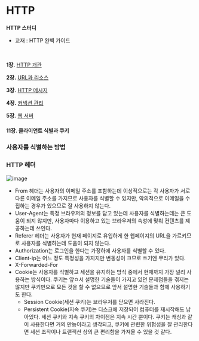 # HTTP

<b>HTTP 스터디</b>

- 교재 : HTTP 완벽 가이드
<br>

<b>1장.</b> [HTTP 개관](https://github.com/Nhahan/HTTP/wiki/1%EC%9E%A5.-HTTP-%EA%B0%9C%EA%B4%80)

<b>2장.</b> [URL과 리소스](https://github.com/Nhahan/HTTP/wiki/2%EC%9E%A5.-URL%EA%B3%BC-%EB%A6%AC%EC%86%8C%EC%8A%A4)

<b>3장.</b> [HTTP 메시지](https://github.com/Nhahan/HTTP/wiki/3%EC%9E%A5.-HTTP-%EB%A9%94%EC%8B%9C%EC%A7%80)

<b>4장.</b> [커넥션 관리](https://github.com/Nhahan/HTTP/wiki/4%EC%9E%A5.-TCP-%EC%BB%A4%EB%84%A5%EC%85%98)

<b>5장.</b> [웹 서버](https://github.com/Nhahan/HTTP/wiki/5%EC%9E%A5.-%EC%9B%B9%EC%84%9C%EB%B2%84)


#### 11장. 클라이언트 식별과 쿠키

### 사용자를 식별하는 방법

### HTTP 헤더

![image](https://user-images.githubusercontent.com/81916648/150960869-c00a0b1b-d08c-416f-b5ea-69a73e20dae8.png)

- From 헤더는 사용자의 이메일 주소를 포함하는데 이상적으로는 각 사용자가 서로 다른 이메일 주소를 가지므로 사용자를 식별할 수 있지만, 악의적으로 이메일을 수집하는 경우가 있으므로 잘 사용하지 않는다.
- User-Agent는 특정 브라우저의 정보를 담고 있는데 사용자를 식별하는데는 큰 도움이 되지 않지만, 사용자마다 이용하고 있는 브라우저의 속성에 맞춰 컨텐츠를 제공하는데 쓰인다.
- Referer 헤더는 사용자가 현재 페이지로 유입하게 한 웹페이지의 URL을 가르키므로 사용자를 식별하는데 도움이 되지 않는다.
- Authorization는 로그인을 한다는 가정하에 사용자를 식별할 수 있다.
- Client-ip는 어느 정도 특정성을 가지지만 변동성이 크므로 쓰기엔 무리가 있다.
- X-Forwarded-For
- Cookie는 사용자를 식별하고 세션을 유지하는 방식 중에서 현재까지 가장 널리 사용하는 방식이다. 쿠키는 앞ㅇ서 설명한 기술들이 가지고 있던 문제점들을 겪지는 않지만 쿠키만으로 모든 것을 할 수 없으므로 앞서 설명한 기술들과 함께 사용하기도 한다.
    - Session Cookie(세션 쿠키)는 브라우저를 닫으면 사라진다.
    - Persistent Cookie(지속 쿠키)는 디스크에 저장되어 컴퓨터를 재시작해도 남아있다. 세션 쿠키와 지속 쿠키의 차이점은 지속 시간 뿐이다.
쿠키는 캐싱과 같이 사용한다면 거의 만능이라고 생각되고, 쿠키에 관련한 위험성을 잘 관리한다면 세션 조작이나 트랜잭션 상의 큰 편리함을 가져올 수 있을 것 같다.

